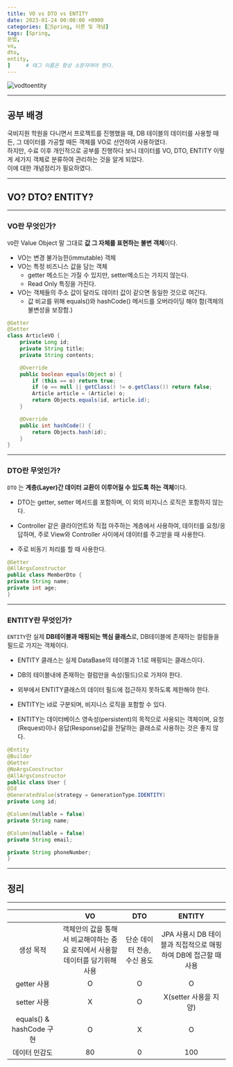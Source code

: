 ```yaml
---
title: VO vs DTO vs ENTITY
date: 2023-01-24 00:00:00 +0900
categories: [🍃Spring, 이론 및 개념]
tags: [Spring,
문법,
vo,
dto,
entity,
]     # 태그 이름은 항상 소문자여야 한다.
---
```

![vodtoentity](https://github.com/han-tomas/han-tomas.github.io/assets/124488773/393d3ba6-1af5-4a43-875e-0652639dc559)  

---
## 공부 배경

국비지원 학원을 다니면서 프로젝트를 진행했을 때, DB 테이블의 데이터를 사용할 때든, 그 데이터를 가공할 때든 객체를 VO로 선언하여 사용하였다.  
하지만, 수료 이후 개인적으로 공부를 진행하다 보니 데이터를 VO, DTO, ENTITY 이렇게 세가지 객체로 분류하여 관리하는 것을 알게 되었다.  
이에 대한 개념정리가 필요하였다.  

---

## VO? DTO? ENTITY?

---

### VO란 무엇인가?

`VO`란 Value Object 말 그대로 **값 그 자체를 표현하는 불변 객체**이다.  

* VO는 변경 불가능한(immutable) 객체
* VO는 특정 비즈니스 값을 담는 객체
  * getter 메소드는 가질 수 있지만, setter메소드는 가지지 않는다.
  * Read Only 특징을 가진다.
* VO는 객체들의 주소 값이 달라도 데이터 값이 같으면 동일한 것으로 여긴다.
  * 값 비교를 위해 equals()와 hashCode() 메서드를 오버라이딩 해야 함(객체의 불변성을 보장함.)  

```java
@Getter 
@Setter
class ArticleVO {
    private Long id;
    private String title;
    private String contents;

    @Override
    public boolean equals(Object o) {
        if (this == o) return true;
        if (o == null || getClass() != o.getClass()) return false;
        Article article = (Article) o;
        return Objects.equals(id, article.id);
    }

    @Override
    public int hashCode() {
        return Objects.hash(id);
    }
}
```

---

### DTO란 무엇인가?  

`DTO` 는 **계층(Layer)간 데이터 교환이 이루어질 수 있도록 하는 객체**이다.

* DTO는 getter, setter 메서드를 포함하며, 이 외의 비지니스 로직은 포함하지 않는다.

* Controller 같은 클라이언트와 직접 마주하는 계층에서 사용하여, 데이터를 요청/응답하며, 주로 View와 Controller 사이에서 데이터를 주고받을 때 사용한다.

* 주로 비동기 처리를 할 때 사용한다.

```java
@Getter
@AllArgsConstructor
public class MemberDto {
private String name;
private int age;
}
```

---

### ENTITY란 무엇인가?  

`ENTITY`란 실제 **DB테이블과 매핑되는 핵심 클래스**로, DB테이블에 존재하는 컬럼들을 필드로 가지는 객체이다.

* ENTITY 클래스는 실제 DataBase의 테이블과 1:1로 매핑되는 클래스이다.

* DB의 테이블내에 존재하는 컬럼만을 속성(필드)으로 가져야 한다.

* 외부에서 ENTITY클래스의 데이터 필드에 접근하지 못하도록 제한해야 한다.

* ENTITY는 id로 구분되며, 비지니스 로직을 포함할 수 있다.

* ENTITY는 데이터베이스 영속성(persistent)의 목적으로 사용되는 객체이며, 요청(Request)이나 응답(Response)값을 전달하는 클래소로 사용하는 것은 좋지 않다.  

```java
@Entity
@Builder
@Getter
@NoArgsConstructor
@AllArgsConstructor
public class User {
@Id
@GeneratedValue(strategy = GenerationType.IDENTITY)
private Long id;

@Column(nullable = false)
private String name;

@Column(nullable = false)
private String email;

private String phoneNumber;
}
```

  
---
## 정리
---  

| |VO|DTO|ENTITY|
|:------:|:---:|:---:|:---:|
|생성 목적|객체안의 값을 통해서 비교해야하는 중요 로직에서 사용할 데이터를 담기위해 사용|단순 데이터 전송,수신 용도|JPA 사용시 DB 테이블과 직접적으로 매핑하여 DB에 접근할 때 사용|
|getter 사용|O|O|O|
|setter 사용|X|O|X(setter 사용을 지양)|
|equals() & hashCode 구현|O|X|O|
|데이터 민감도|80|0|100|



